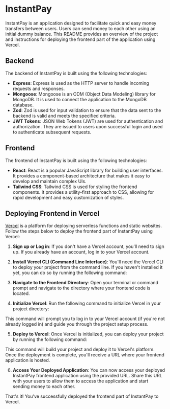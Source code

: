 # InstantPay

InstantPay is an application designed to facilitate quick and easy money transfers between users. Users can send money to each other using an initial dummy balance. This README provides an overview of the project and instructions for deploying the frontend part of the application using Vercel.

## Backend

The backend of InstantPay is built using the following technologies:

- **Express**: Express is used as the HTTP server to handle incoming requests and responses.
- **Mongoose**: Mongoose is an ODM (Object Data Modeling) library for MongoDB. It is used to connect the application to the MongoDB database.
- **Zod**: Zod is used for input validation to ensure that the data sent to the backend is valid and meets the specified criteria.
- **JWT Tokens**: JSON Web Tokens (JWT) are used for authentication and authorization. They are issued to users upon successful login and used to authenticate subsequent requests.

## Frontend

The frontend of InstantPay is built using the following technologies:

- **React**: React is a popular JavaScript library for building user interfaces. It provides a component-based architecture that makes it easy to develop and maintain complex UIs.
- **Tailwind CSS**: Tailwind CSS is used for styling the frontend components. It provides a utility-first approach to CSS, allowing for rapid development and easy customization of styles.

## Deploying Frontend in Vercel

[Vercel](https://vercel.com/) is a platform for deploying serverless functions and static websites. Follow the steps below to deploy the frontend part of InstantPay using Vercel:

1. **Sign up or Log in**: If you don't have a Vercel account, you'll need to sign up. If you already have an account, log in to your Vercel account.

2. **Install Vercel CLI (Command Line Interface)**: You'll need the Vercel CLI to deploy your project from the command line. If you haven't installed it yet, you can do so by running the following command:

3. **Navigate to the Frontend Directory**: Open your terminal or command prompt and navigate to the directory where your frontend code is located.

4. **Initialize Vercel**: Run the following command to initialize Vercel in your project directory:

This command will prompt you to log in to your Vercel account (if you're not already logged in) and guide you through the project setup process.

5. **Deploy to Vercel**: Once Vercel is initialized, you can deploy your project by running the following command:

This command will build your project and deploy it to Vercel's platform. Once the deployment is complete, you'll receive a URL where your frontend application is hosted.

6. **Access Your Deployed Application**: You can now access your deployed InstantPay frontend application using the provided URL. Share this URL with your users to allow them to access the application and start sending money to each other.

That's it! You've successfully deployed the frontend part of InstantPay to Vercel.



